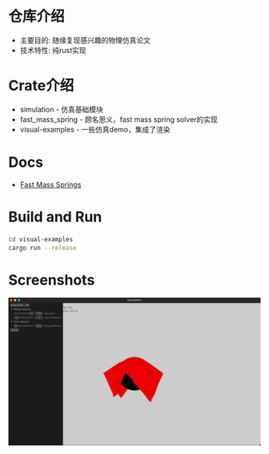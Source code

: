 # 仓库介绍

- 主要目的: 随缘复现感兴趣的物理仿真论文
- 技术特性: 纯rust实现

# Crate介绍

- simulation - 仿真基础模块
- fast_mass_spring - 顾名思义，fast mass spring solver的实现
- visual-examples - 一些仿真demo，集成了渲染

# Docs

- [Fast Mass Springs](./docs/fast-mass-spring.md)

# Build and Run

```sh
cd visual-examples
cargo run --release
```

# Screenshots

<img src="./docs/.imgs/Screenshot.jpg">